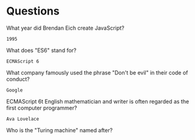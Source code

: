 # Questions

What year did Brendan Eich create JavaScript?

```
1995
```

What does "ES6" stand for?

```
ECMAScript 6
```

What company famously used the phrase "Don't be evil" in their code of conduct?

```
Google
```
ECMAScript 6t English mathematician and writer is often regarded as the first computer programmer?

```
Ava Lovelace
```

Who is the "Turing machine" named after?

```

```
